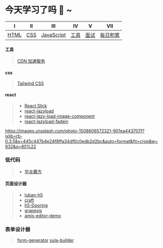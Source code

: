 # 今天学习了吗 :monocle_face: ~

|            Ⅰ            |           Ⅱ           |                  Ⅲ                  |            Ⅳ            |            Ⅴ            |                Ⅶ                |
| :---------------------: | :-------------------: | :---------------------------------: | :---------------------: | :---------------------: | :-----------------------------: |
| [HTML](./Html/index.md) | [CSS](./css/index.md) | [JavaScript](./JavaScript/index.md) | [工具](./工具/index.md) | [面试](./面试/index.md) | [每日积累](./每日积累/index.md) |

#### 工具

> [CDN 加速服务](https://www.bootcdn.cn/)

#### css

> [Tailwind CSS](https://www.tailwindcss.cn/)

#### react

> - [React Slick](https://react-slick.neostack.com/docs/get-started/)  
> - [react-lazyload](https://github.com/twobin/react-lazyload)  
> - [react-lazy-load-image-component](https://github.com/Aljullu/react-lazy-load-image-component)
> - [react-lazyload-fadein](https://github.com/Swizec/react-lazyload-fadein)  

<https://images.unsplash.com/photo-1508606572321-901ea443707f?ixlib=rb-0.3.5&s=445c447b4e24f8ffa34df0c0edb2d2bc&auto=format&fit=crop&w=932&q=80%22>

### 低代码
>
> - [华炎魔方](<https://www.steedos.com/cn/>)

#### 页面设计器
>
> - [luban-h5](https://github.com/ly525/luban-h5)
> - [craft](https://github.com/prevwong/craft.js)
> - [h5-Dooring](https://github.com/MrXujiang/h5-Dooring)
> - [grapesjs](https://github.com/artf/grapesjs)
> - [amis-editor-demo](https://github.com/fex-team/amis-editor-demo)

### 表单设计器

> [form-generator](https://github.com/JakHuang/form-generator)
> [sula-builder](https://build.sula.now.sh/#/)
